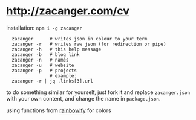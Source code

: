 # <http://zacanger.com/cv>

installation: `npm i -g zacanger`

```
  zacanger      # writes json in colour to your term
  zacanger -r   # writes raw json (for redirection or pipe)
  zacanger -h   # this help message
  zacanger -b   # blog link
  zacanger -n   # names
  zacanger -u   # website
  zacanger -p   # projects
                # example:
  zacanger -r | jq .links[3].url
```

to do something similar for yourself, just fork it and replace `zacanger.json` with
your own content, and change the name in `package.json`.

using functions from [rainbowify](https://github.com/maxogden/rainbowify) for colors
